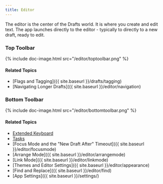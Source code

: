 ```yaml
---
title: Editor
---
```


The editor is the center of the Drafts world.  It is where you create and edit text. The app launches directly to the editor - typically to directly to a new draft, ready to edit.

### Top Toolbar

{% include doc-image.html src="/editor/toptoolbar.png" %}

#### Related Topics

- [Flags and Tagging]({{ site.baseurl }}/drafts/tagging)
- [Navigating Longer Drafts]({{ site.baseurl }}/editor/navigation)

### Bottom Toolbar

{% include doc-image.html src="/editor/bottomtoolbar.png" %}

#### Related Topics

- [Extended Keyboard](/editor/keyboard)
- [Tasks](/editor/tasks)
- [Focus Mode and the "New Draft After" Timeout]({{ site.baseurl }}/editor/focusmode)
- [Arrange Mode]({{ site.baseurl }}/editor/arrangemode)
- [Link Mode]({{ site.baseurl }}/editor/linkmode)
- [Themes and Editor Settings]({{ site.baseurl }}/editor/appearance)
- [Find and Replace]({{ site.baseurl }}/editor/find)
- [App Settings]({{ site.baseurl }}/settings/)
